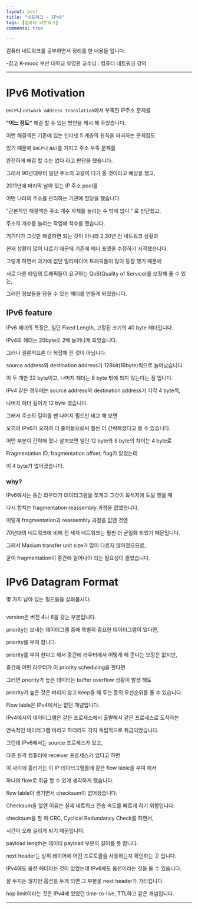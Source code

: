 ```yaml
---
layout: post
title: "네트워크 - IPv6"
tags: [컴퓨터 네트워크]
comments: true

---
```


컴퓨터 네트워크를 공부하면서 정리를 한 내용들 입니다.

-참고 K-mooc 부산 대학교 유영환 교수님 : 컴퓨터 네트워크 강의

---

# IPv6 Motivation

`DHCP`나 `network address translation`에서 부족한 IP주소 문제를 

<strong>"어느 정도"</strong> 해결 할 수 있는 방안을 제시 해 주었습니다. 

이런 해결책은 기존에 있는 인터넷 5 계층의 원칙을 파괴하는 문제점도 

있기 때문에 `DHCP`나 `NAT`를 가지고 주소 부족 문제를 

완전하게 해결 할 수는 없다 라고 판단을 했습니다. 

그래서 90년대부터 일단 주소의 고갈이 다가 올 것이라고 예상을 했고,

2011년에 마지막 남아 있는 IP 주소 pool를 

어떤 나라의 주소를 관리하는 기관에 할당을 했습니다.

"근본적인 해결책은 주소 개수 자체를 늘리는 수 밖에 없다." 로 판단했고,

주소의 개수를 늘리는 작업에 착수를 했습니다. 

거기다가 그것만 해결하면 되는 것이 아니라 2,30년 전 네트워크 상황과 

현재 상황이 많이 다르기 때문에 기존에 헤더 포맷을 수정하기 시작했습니다.

그렇게 하면서 과거에 없던 멀티미디어 트래픽들이 많이 등장 했기 때문에 

서로 다른 타입의 트래픽들이 요구하는 QoS(Quality of Service)를 보장해 줄 수 있는,

그러한 정보들을 담을 수 있는 헤더를 만들게 되었습니다.

## IPv6 feature

IPv6 헤더의 특징은, 일단 Fixed Length, 고정된 크기의 40 byte 헤더입니다. 

IPv4의 헤더는 20byte로 2배 늘어나게 되었습니다.

그러나 결론적으론 더 복잡해 진 것이 아닙니다.

source address와 destination address가 128bit(16byte)씩으로 늘어났습니다.

이 두 개만 32 byte이고, 나머지 헤더는 8 byte 밖에 되지 않는다는 점 입니다.

IPv4 같은 경우에는 source address와 destination address가 각각 4 byte씩, 

나머지 헤더 길이가 12 byte 였습니다. 

그래서 주소의 길이를 뺀 나머지 필드만 비교 해 보면 

오히려 IPv6가 오히려 더 줄어듦으로써 훨씬 더 간략해졌다고 볼 수 있습니다.

어떤 부분이 간략해 졌나 살펴보면 일단 12 byte와 8 byte의 차이는 4 byte로

Fragmentation ID, fragmentation offset, flag가 있었는데 

이 4 byte가 없어졌습니다.

### why?

IPv6에서는 중간 라우터가 데이터그램을 쪼개고 그것이 목적지에 도달 했을 때 

다시 합치는 fragmentation reassembly 과정을 없앴습니다.

이렇게 fragmentation과 reassembly 과정을 없앤 것엔

70년대의 네트워크에 비해 전 세계 네트워크는 훨씬 더 균일화 되었기 때문입니다.

그래서 Maxium transfer unit size가 많이 다르지 않아졌으므로,

굳이 fragmentation이 중간에 일어나야 되는 필요성이 줄었습니다.

# IPv6 Datagram Format

몇 가지 남아 있는 필드들을 살펴봅시다.

<img src="">

version은 버전 4나 6을 갖는 부분입니다. 

priority는 보내는 데이터그램 중에 특별히 중요한 데이터그램이 있다면,

priority를 부여 합니다.

priority를 부여 한다고 해서  중간에 라우터에서 어떻게 해 준다는 보장은 없지만,

중간에 어떤 라우터가 이 priority scheduling을 한다면

그러면 priority가 높은 데이터는 buffer overflow 상황이 발생 해도 

priority가 높은 것은 버리지 않고 keep을 해 두는 등의 우선순위를 둘 수 있습니다.

Flow lable은 IPv4에서는 없던 개념입니다.

IPv4에서의 데이터그램은 같은 프로세스에서 출발해서 같은 프로세스로 도착하는 

연속적인 데이터그램 이라고 하더라도 각자 독립적으로 취급되었습니다. 

그런데 IPv6에서는 source 프로세스가 있고, 

다른 원격 컴퓨터에 receiver 프로세스가 있다고 하면

이 사이에 흘러가는 이 IP 데이터그램들에 같은 flow lable을 부여 해서

하나의 flow로 취급 할 수 있게 생각하게 했습니다.

flow lable이 생기면서 checksum이 없어졌습니다. 

Checksum을 없앤 이유는 실제 네트워크 전송 속도를 빠르게 하기 위함입니다.

checksum을 할 때 CRC, Cyclical Redundancy Check를 하면서,

시간이 오래 걸리게 되기 때문입니다.

payload length는 데이터 payload 부분의 길이를 뜻 합니다.

next header는 상위 레이어에 어떤 프로토콜을 사용하는지 확인하는 곳 입니다.

IPv4에도 옵션 헤더라는 것이 있었는데 IPv6에도 옵션이라는 것을 둘 수 있습니다.

잘 두지는 않지만 옵션을 두게 되면 그 부분을 next header가 가리킵니다.

hop limit이라는 것은 IPv4에 있었던 time-to-live, TTL하고 같은 개념입니다.

---

